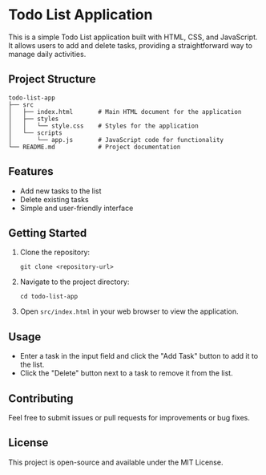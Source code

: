 # Todo List Application

This is a simple Todo List application built with HTML, CSS, and JavaScript. It allows users to add and delete tasks, providing a straightforward way to manage daily activities.

## Project Structure

```
todo-list-app
├── src
│   ├── index.html       # Main HTML document for the application
│   ├── styles
│   │   └── style.css    # Styles for the application
│   └── scripts
│       └── app.js       # JavaScript code for functionality
└── README.md            # Project documentation
```

## Features

- Add new tasks to the list
- Delete existing tasks
- Simple and user-friendly interface

## Getting Started

1. Clone the repository:
   ```
   git clone <repository-url>
   ```

2. Navigate to the project directory:
   ```
   cd todo-list-app
   ```

3. Open `src/index.html` in your web browser to view the application.

## Usage

- Enter a task in the input field and click the "Add Task" button to add it to the list.
- Click the "Delete" button next to a task to remove it from the list.

## Contributing

Feel free to submit issues or pull requests for improvements or bug fixes. 

## License

This project is open-source and available under the MIT License.